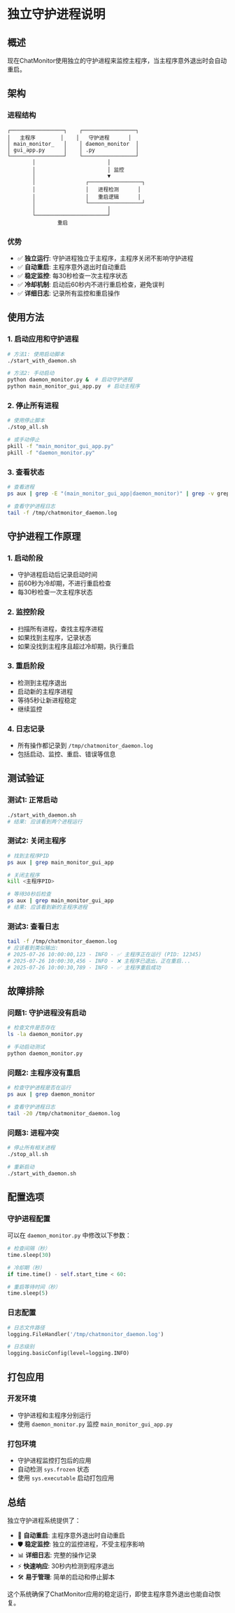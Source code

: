 # 独立守护进程说明

## 概述

现在ChatMonitor使用独立的守护进程来监控主程序，当主程序意外退出时会自动重启。

## 架构

### 进程结构
```
┌─────────────────┐    ┌─────────────────┐
│   主程序        │    │   守护进程      │
│ main_monitor_   │    │ daemon_monitor  │
│ gui_app.py      │    │ .py             │
└─────────────────┘    └─────────────────┘
        │                       │
        │                       │ 监控
        │                       ▼
        │                ┌─────────────────┐
        │                │   进程检测      │
        │                │   重启逻辑      │
        │                └─────────────────┘
        │                       │
        └───────────────────────┘
                重启
```

### 优势
- ✅ **独立运行**: 守护进程独立于主程序，主程序关闭不影响守护进程
- ✅ **自动重启**: 主程序意外退出时自动重启
- ✅ **稳定监控**: 每30秒检查一次主程序状态
- ✅ **冷却机制**: 启动后60秒内不进行重启检查，避免误判
- ✅ **详细日志**: 记录所有监控和重启操作

## 使用方法

### 1. 启动应用和守护进程
```bash
# 方法1: 使用启动脚本
./start_with_daemon.sh

# 方法2: 手动启动
python daemon_monitor.py &  # 启动守护进程
python main_monitor_gui_app.py  # 启动主程序
```

### 2. 停止所有进程
```bash
# 使用停止脚本
./stop_all.sh

# 或手动停止
pkill -f "main_monitor_gui_app.py"
pkill -f "daemon_monitor.py"
```

### 3. 查看状态
```bash
# 查看进程
ps aux | grep -E "(main_monitor_gui_app|daemon_monitor)" | grep -v grep

# 查看守护进程日志
tail -f /tmp/chatmonitor_daemon.log
```

## 守护进程工作原理

### 1. 启动阶段
- 守护进程启动后记录启动时间
- 前60秒为冷却期，不进行重启检查
- 每30秒检查一次主程序状态

### 2. 监控阶段
- 扫描所有进程，查找主程序进程
- 如果找到主程序，记录状态
- 如果没找到主程序且超过冷却期，执行重启

### 3. 重启阶段
- 检测到主程序退出
- 启动新的主程序进程
- 等待5秒让新进程稳定
- 继续监控

### 4. 日志记录
- 所有操作都记录到 `/tmp/chatmonitor_daemon.log`
- 包括启动、监控、重启、错误等信息

## 测试验证

### 测试1: 正常启动
```bash
./start_with_daemon.sh
# 结果: 应该看到两个进程运行
```

### 测试2: 关闭主程序
```bash
# 找到主程序PID
ps aux | grep main_monitor_gui_app

# 关闭主程序
kill <主程序PID>

# 等待30秒后检查
ps aux | grep main_monitor_gui_app
# 结果: 应该看到新的主程序进程
```

### 测试3: 查看日志
```bash
tail -f /tmp/chatmonitor_daemon.log
# 应该看到类似输出:
# 2025-07-26 10:00:00,123 - INFO - ✅ 主程序正在运行 (PID: 12345)
# 2025-07-26 10:00:30,456 - INFO - ❌ 主程序已退出，正在重启...
# 2025-07-26 10:00:30,789 - INFO - ✅ 主程序重启成功
```

## 故障排除

### 问题1: 守护进程没有启动
```bash
# 检查文件是否存在
ls -la daemon_monitor.py

# 手动启动测试
python daemon_monitor.py
```

### 问题2: 主程序没有重启
```bash
# 检查守护进程是否在运行
ps aux | grep daemon_monitor

# 查看守护进程日志
tail -20 /tmp/chatmonitor_daemon.log
```

### 问题3: 进程冲突
```bash
# 停止所有相关进程
./stop_all.sh

# 重新启动
./start_with_daemon.sh
```

## 配置选项

### 守护进程配置
可以在 `daemon_monitor.py` 中修改以下参数：

```python
# 检查间隔（秒）
time.sleep(30)

# 冷却期（秒）
if time.time() - self.start_time < 60:

# 重启等待时间（秒）
time.sleep(5)
```

### 日志配置
```python
# 日志文件路径
logging.FileHandler('/tmp/chatmonitor_daemon.log')

# 日志级别
logging.basicConfig(level=logging.INFO)
```

## 打包应用

### 开发环境
- 守护进程和主程序分别运行
- 使用 `daemon_monitor.py` 监控 `main_monitor_gui_app.py`

### 打包环境
- 守护进程监控打包后的应用
- 自动检测 `sys.frozen` 状态
- 使用 `sys.executable` 启动打包应用

## 总结

独立守护进程系统提供了：
- 🔄 **自动重启**: 主程序意外退出时自动重启
- 🛡️ **稳定监控**: 独立的监控进程，不受主程序影响
- 📊 **详细日志**: 完整的操作记录
- ⚡ **快速响应**: 30秒内检测到程序退出
- 🛠️ **易于管理**: 简单的启动和停止脚本

这个系统确保了ChatMonitor应用的稳定运行，即使主程序意外退出也能自动恢复。 